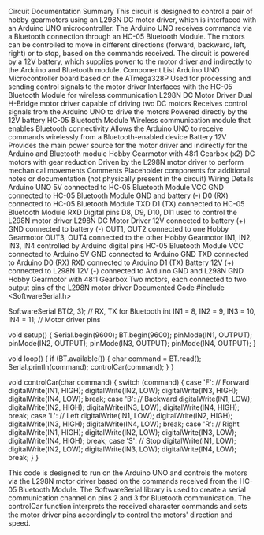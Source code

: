 Circuit Documentation
Summary
This circuit is designed to control a pair of hobby gearmotors using an L298N DC motor driver, which is interfaced with an Arduino UNO microcontroller. The Arduino UNO receives commands via a Bluetooth connection through an HC-05 Bluetooth Module. The motors can be controlled to move in different directions (forward, backward, left, right) or to stop, based on the commands received. The circuit is powered by a 12V battery, which supplies power to the motor driver and indirectly to the Arduino and Bluetooth module.
Component List
Arduino UNO
Microcontroller board based on the ATmega328P
Used for processing and sending control signals to the motor driver
Interfaces with the HC-05 Bluetooth Module for wireless communication
L298N DC Motor Driver
Dual H-Bridge motor driver capable of driving two DC motors
Receives control signals from the Arduino UNO to drive the motors
Powered directly by the 12V battery
HC-05 Bluetooth Module
Wireless communication module that enables Bluetooth connectivity
Allows the Arduino UNO to receive commands wirelessly from a Bluetooth-enabled device
Battery 12V
Provides the main power source for the motor driver and indirectly for the Arduino and Bluetooth module
Hobby Gearmotor with 48:1 Gearbox (x2)
DC motors with gear reduction
Driven by the L298N motor driver to perform mechanical movements
Comments
Placeholder components for additional notes or documentation (not physically present in the circuit)
Wiring Details
Arduino UNO
5V connected to HC-05 Bluetooth Module VCC
GND connected to HC-05 Bluetooth Module GND and battery (-)
D0 (RX) connected to HC-05 Bluetooth Module TXD
D1 (TX) connected to HC-05 Bluetooth Module RXD
Digital pins D8, D9, D10, D11 used to control the L298N motor driver
L298N DC Motor Driver
12V connected to battery (+)
GND connected to battery (-)
OUT1, OUT2 connected to one Hobby Gearmotor
OUT3, OUT4 connected to the other Hobby Gearmotor
IN1, IN2, IN3, IN4 controlled by Arduino digital pins
HC-05 Bluetooth Module
VCC connected to Arduino 5V
GND connected to Arduino GND
TXD connected to Arduino D0 (RX)
RXD connected to Arduino D1 (TX)
Battery 12V
(+) connected to L298N 12V
(-) connected to Arduino GND and L298N GND
Hobby Gearmotor with 48:1 Gearbox
Two motors, each connected to two output pins of the L298N motor driver
Documented Code
#include <SoftwareSerial.h>

SoftwareSerial BT(2, 3); // RX, TX for Bluetooth
int IN1 = 8, IN2 = 9, IN3 = 10, IN4 = 11; // Motor driver pins

void setup() {
    Serial.begin(9600);
    BT.begin(9600);
    pinMode(IN1, OUTPUT);
    pinMode(IN2, OUTPUT);
    pinMode(IN3, OUTPUT);
    pinMode(IN4, OUTPUT);
}

void loop() {
    if (BT.available()) {
        char command = BT.read();
        Serial.println(command);
        controlCar(command);
    }
}

void controlCar(char command) {
    switch (command) {
        case 'F': // Forward
            digitalWrite(IN1, HIGH);
            digitalWrite(IN2, LOW);
            digitalWrite(IN3, HIGH);
            digitalWrite(IN4, LOW);
            break;
        case 'B': // Backward
            digitalWrite(IN1, LOW);
            digitalWrite(IN2, HIGH);
            digitalWrite(IN3, LOW);
            digitalWrite(IN4, HIGH);
            break;
        case 'L': // Left
            digitalWrite(IN1, LOW);
            digitalWrite(IN2, HIGH);
            digitalWrite(IN3, HIGH);
            digitalWrite(IN4, LOW);
            break;
        case 'R': // Right
            digitalWrite(IN1, HIGH);
            digitalWrite(IN2, LOW);
            digitalWrite(IN3, LOW);
            digitalWrite(IN4, HIGH);
            break;
        case 'S': // Stop
            digitalWrite(IN1, LOW);
            digitalWrite(IN2, LOW);
            digitalWrite(IN3, LOW);
            digitalWrite(IN4, LOW);
            break;
    }
}


This code is designed to run on the Arduino UNO and controls the motors via the L298N motor driver based on the commands received from the HC-05 Bluetooth Module. The SoftwareSerial library is used to create a serial communication channel on pins 2 and 3 for Bluetooth communication. The controlCar function interprets the received character commands and sets the motor driver pins accordingly to control the motors' direction and speed.
